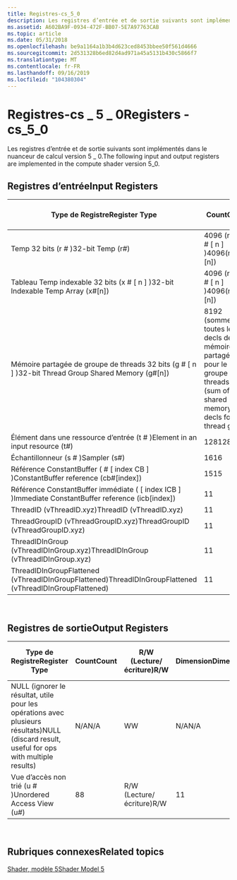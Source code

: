 ```yaml
---
title: Registres-cs_5_0
description: Les registres d’entrée et de sortie suivants sont implémentés dans le nuanceur de calcul version 5 \_ 0.
ms.assetid: A602BA9F-0934-472F-BB07-5E7A97763CAB
ms.topic: article
ms.date: 05/31/2018
ms.openlocfilehash: be9a1164a1b3b4d623ced8453bbee50f561d4666
ms.sourcegitcommit: 2d531328b6ed82d4ad971a45a5131b430c5866f7
ms.translationtype: MT
ms.contentlocale: fr-FR
ms.lasthandoff: 09/16/2019
ms.locfileid: "104380304"
---
```

# <a name="registers---cs_5_0"></a><span data-ttu-id="2cf87-103">Registres-cs \_ 5 \_ 0</span><span class="sxs-lookup"><span data-stu-id="2cf87-103">Registers - cs\_5\_0</span></span>

<span data-ttu-id="2cf87-104">Les registres d’entrée et de sortie suivants sont implémentés dans le nuanceur de calcul version 5 \_ 0.</span><span class="sxs-lookup"><span data-stu-id="2cf87-104">The following input and output registers are implemented in the compute shader version 5\_0.</span></span>

## <a name="input-registers"></a><span data-ttu-id="2cf87-105">Registres d’entrée</span><span class="sxs-lookup"><span data-stu-id="2cf87-105">Input Registers</span></span>



| <span data-ttu-id="2cf87-106">Type de Registre</span><span class="sxs-lookup"><span data-stu-id="2cf87-106">Register Type</span></span>                                        | <span data-ttu-id="2cf87-107">Count</span><span class="sxs-lookup"><span data-stu-id="2cf87-107">Count</span></span>                                                  | <span data-ttu-id="2cf87-108">R/W (Lecture/écriture)</span><span class="sxs-lookup"><span data-stu-id="2cf87-108">R/W</span></span> | <span data-ttu-id="2cf87-109">Dimension</span><span class="sxs-lookup"><span data-stu-id="2cf87-109">Dimension</span></span>                        | <span data-ttu-id="2cf87-110">Indexable par r\#</span><span class="sxs-lookup"><span data-stu-id="2cf87-110">Indexable by r\#</span></span> | <span data-ttu-id="2cf87-111">Valeurs par défaut</span><span class="sxs-lookup"><span data-stu-id="2cf87-111">Defaults</span></span> | <span data-ttu-id="2cf87-112">DCL obligatoire</span><span class="sxs-lookup"><span data-stu-id="2cf87-112">Requires DCL</span></span> |
|------------------------------------------------------|--------------------------------------------------------|-----|----------------------------------|------------------|----------|--------------|
| <span data-ttu-id="2cf87-113">Temp 32 bits (r \# )</span><span class="sxs-lookup"><span data-stu-id="2cf87-113">32-bit Temp (r\#)</span></span>                                    | <span data-ttu-id="2cf87-114">4096 (r \# + x \# \[ n \] )</span><span class="sxs-lookup"><span data-stu-id="2cf87-114">4096(r\#+x\#\[n\])</span></span>                                     | <span data-ttu-id="2cf87-115">R/W (Lecture/écriture)</span><span class="sxs-lookup"><span data-stu-id="2cf87-115">R/W</span></span> | <span data-ttu-id="2cf87-116">4</span><span class="sxs-lookup"><span data-stu-id="2cf87-116">4</span></span>                                | <span data-ttu-id="2cf87-117">Non</span><span class="sxs-lookup"><span data-stu-id="2cf87-117">No</span></span>               | <span data-ttu-id="2cf87-118">None</span><span class="sxs-lookup"><span data-stu-id="2cf87-118">None</span></span>     | <span data-ttu-id="2cf87-119">Oui</span><span class="sxs-lookup"><span data-stu-id="2cf87-119">Yes</span></span>          |
| <span data-ttu-id="2cf87-120">Tableau Temp indexable 32 bits (x \# \[ n \] )</span><span class="sxs-lookup"><span data-stu-id="2cf87-120">32-bit Indexable Temp Array (x\#\[n\])</span></span>               | <span data-ttu-id="2cf87-121">4096 (r \# + x \# \[ n \] )</span><span class="sxs-lookup"><span data-stu-id="2cf87-121">4096(r\#+x\#\[n\])</span></span>                                     | <span data-ttu-id="2cf87-122">R/W (Lecture/écriture)</span><span class="sxs-lookup"><span data-stu-id="2cf87-122">R/W</span></span> | <span data-ttu-id="2cf87-123">4</span><span class="sxs-lookup"><span data-stu-id="2cf87-123">4</span></span>                                | <span data-ttu-id="2cf87-124">Oui</span><span class="sxs-lookup"><span data-stu-id="2cf87-124">Yes</span></span>              | <span data-ttu-id="2cf87-125">None</span><span class="sxs-lookup"><span data-stu-id="2cf87-125">None</span></span>     | <span data-ttu-id="2cf87-126">Oui</span><span class="sxs-lookup"><span data-stu-id="2cf87-126">Yes</span></span>          |
| <span data-ttu-id="2cf87-127">Mémoire partagée de groupe de threads 32 bits (g \# \[ n \] )</span><span class="sxs-lookup"><span data-stu-id="2cf87-127">32-bit Thread Group Shared Memory (g\#\[n\])</span></span>         | <span data-ttu-id="2cf87-128">8192 (somme de toutes les decls de mémoire partagée pour le groupe de threads)</span><span class="sxs-lookup"><span data-stu-id="2cf87-128">8192 (sum of all shared memory decls for thread group)</span></span> | <span data-ttu-id="2cf87-129">R/W (Lecture/écriture)</span><span class="sxs-lookup"><span data-stu-id="2cf87-129">R/W</span></span> | <span data-ttu-id="2cf87-130">1 (peut être déclarée de différentes façons)</span><span class="sxs-lookup"><span data-stu-id="2cf87-130">1 (can be declared various ways)</span></span> | <span data-ttu-id="2cf87-131">Oui</span><span class="sxs-lookup"><span data-stu-id="2cf87-131">Yes</span></span>              | <span data-ttu-id="2cf87-132">None</span><span class="sxs-lookup"><span data-stu-id="2cf87-132">None</span></span>     | <span data-ttu-id="2cf87-133">Oui</span><span class="sxs-lookup"><span data-stu-id="2cf87-133">Yes</span></span>          |
| <span data-ttu-id="2cf87-134">Élément dans une ressource d’entrée (t \# )</span><span class="sxs-lookup"><span data-stu-id="2cf87-134">Element in an input resource (t\#)</span></span>                   | <span data-ttu-id="2cf87-135">128</span><span class="sxs-lookup"><span data-stu-id="2cf87-135">128</span></span>                                                    | <span data-ttu-id="2cf87-136">R</span><span class="sxs-lookup"><span data-stu-id="2cf87-136">R</span></span>   | <span data-ttu-id="2cf87-137">1</span><span class="sxs-lookup"><span data-stu-id="2cf87-137">1</span></span>                                | <span data-ttu-id="2cf87-138">Non</span><span class="sxs-lookup"><span data-stu-id="2cf87-138">No</span></span>               | <span data-ttu-id="2cf87-139">None</span><span class="sxs-lookup"><span data-stu-id="2cf87-139">None</span></span>     | <span data-ttu-id="2cf87-140">Oui</span><span class="sxs-lookup"><span data-stu-id="2cf87-140">Yes</span></span>          |
| <span data-ttu-id="2cf87-141">Échantillonneur (s \# )</span><span class="sxs-lookup"><span data-stu-id="2cf87-141">Sampler (s\#)</span></span>                                        | <span data-ttu-id="2cf87-142">16</span><span class="sxs-lookup"><span data-stu-id="2cf87-142">16</span></span>                                                     | <span data-ttu-id="2cf87-143">R</span><span class="sxs-lookup"><span data-stu-id="2cf87-143">R</span></span>   | <span data-ttu-id="2cf87-144">1</span><span class="sxs-lookup"><span data-stu-id="2cf87-144">1</span></span>                                | <span data-ttu-id="2cf87-145">Non</span><span class="sxs-lookup"><span data-stu-id="2cf87-145">No</span></span>               | <span data-ttu-id="2cf87-146">None</span><span class="sxs-lookup"><span data-stu-id="2cf87-146">None</span></span>     | <span data-ttu-id="2cf87-147">Oui</span><span class="sxs-lookup"><span data-stu-id="2cf87-147">Yes</span></span>          |
| <span data-ttu-id="2cf87-148">Référence ConstantBuffer ( \# \[ index CB \] )</span><span class="sxs-lookup"><span data-stu-id="2cf87-148">ConstantBuffer reference (cb\#\[index\])</span></span>             | <span data-ttu-id="2cf87-149">15</span><span class="sxs-lookup"><span data-stu-id="2cf87-149">15</span></span>                                                     | <span data-ttu-id="2cf87-150">R</span><span class="sxs-lookup"><span data-stu-id="2cf87-150">R</span></span>   | <span data-ttu-id="2cf87-151">4</span><span class="sxs-lookup"><span data-stu-id="2cf87-151">4</span></span>                                | <span data-ttu-id="2cf87-152">Oui (contenu)</span><span class="sxs-lookup"><span data-stu-id="2cf87-152">Yes (contents)</span></span>   | <span data-ttu-id="2cf87-153">Aucun</span><span class="sxs-lookup"><span data-stu-id="2cf87-153">None</span></span>     | <span data-ttu-id="2cf87-154">Oui</span><span class="sxs-lookup"><span data-stu-id="2cf87-154">Yes</span></span>          |
| <span data-ttu-id="2cf87-155">Référence ConstantBuffer immédiate ( \[ index ICB \] )</span><span class="sxs-lookup"><span data-stu-id="2cf87-155">Immediate ConstantBuffer reference (icb\[index\])</span></span>    | <span data-ttu-id="2cf87-156">1</span><span class="sxs-lookup"><span data-stu-id="2cf87-156">1</span></span>                                                      | <span data-ttu-id="2cf87-157">R</span><span class="sxs-lookup"><span data-stu-id="2cf87-157">R</span></span>   | <span data-ttu-id="2cf87-158">4</span><span class="sxs-lookup"><span data-stu-id="2cf87-158">4</span></span>                                | <span data-ttu-id="2cf87-159">Oui (contenu)</span><span class="sxs-lookup"><span data-stu-id="2cf87-159">Yes(contents)</span></span>    | <span data-ttu-id="2cf87-160">Aucun</span><span class="sxs-lookup"><span data-stu-id="2cf87-160">None</span></span>     | <span data-ttu-id="2cf87-161">Oui</span><span class="sxs-lookup"><span data-stu-id="2cf87-161">Yes</span></span>          |
| <span data-ttu-id="2cf87-162">ThreadID (vThreadID.xyz)</span><span class="sxs-lookup"><span data-stu-id="2cf87-162">ThreadID (vThreadID.xyz)</span></span>                             | <span data-ttu-id="2cf87-163">1</span><span class="sxs-lookup"><span data-stu-id="2cf87-163">1</span></span>                                                      | <span data-ttu-id="2cf87-164">R</span><span class="sxs-lookup"><span data-stu-id="2cf87-164">R</span></span>   | <span data-ttu-id="2cf87-165">3</span><span class="sxs-lookup"><span data-stu-id="2cf87-165">3</span></span>                                | <span data-ttu-id="2cf87-166">Non</span><span class="sxs-lookup"><span data-stu-id="2cf87-166">No</span></span>               | <span data-ttu-id="2cf87-167">N/A</span><span class="sxs-lookup"><span data-stu-id="2cf87-167">N/A</span></span>      | <span data-ttu-id="2cf87-168">Oui</span><span class="sxs-lookup"><span data-stu-id="2cf87-168">Yes</span></span>          |
| <span data-ttu-id="2cf87-169">ThreadGroupID (vThreadGroupID.xyz)</span><span class="sxs-lookup"><span data-stu-id="2cf87-169">ThreadGroupID (vThreadGroupID.xyz)</span></span>                   | <span data-ttu-id="2cf87-170">1</span><span class="sxs-lookup"><span data-stu-id="2cf87-170">1</span></span>                                                      | <span data-ttu-id="2cf87-171">R</span><span class="sxs-lookup"><span data-stu-id="2cf87-171">R</span></span>   | <span data-ttu-id="2cf87-172">3</span><span class="sxs-lookup"><span data-stu-id="2cf87-172">3</span></span>                                | <span data-ttu-id="2cf87-173">Non</span><span class="sxs-lookup"><span data-stu-id="2cf87-173">No</span></span>               | <span data-ttu-id="2cf87-174">N/A</span><span class="sxs-lookup"><span data-stu-id="2cf87-174">N/A</span></span>      | <span data-ttu-id="2cf87-175">Oui</span><span class="sxs-lookup"><span data-stu-id="2cf87-175">Yes</span></span>          |
| <span data-ttu-id="2cf87-176">ThreadIDInGroup (vThreadIDInGroup.xyz)</span><span class="sxs-lookup"><span data-stu-id="2cf87-176">ThreadIDInGroup (vThreadIDInGroup.xyz)</span></span>               | <span data-ttu-id="2cf87-177">1</span><span class="sxs-lookup"><span data-stu-id="2cf87-177">1</span></span>                                                      | <span data-ttu-id="2cf87-178">R</span><span class="sxs-lookup"><span data-stu-id="2cf87-178">R</span></span>   | <span data-ttu-id="2cf87-179">3</span><span class="sxs-lookup"><span data-stu-id="2cf87-179">3</span></span>                                | <span data-ttu-id="2cf87-180">Non</span><span class="sxs-lookup"><span data-stu-id="2cf87-180">No</span></span>               | <span data-ttu-id="2cf87-181">N/A</span><span class="sxs-lookup"><span data-stu-id="2cf87-181">N/A</span></span>      | <span data-ttu-id="2cf87-182">Oui</span><span class="sxs-lookup"><span data-stu-id="2cf87-182">Yes</span></span>          |
| <span data-ttu-id="2cf87-183">ThreadIDInGroupFlattened (vThreadIDInGroupFlattened)</span><span class="sxs-lookup"><span data-stu-id="2cf87-183">ThreadIDInGroupFlattened (vThreadIDInGroupFlattened)</span></span> | <span data-ttu-id="2cf87-184">1</span><span class="sxs-lookup"><span data-stu-id="2cf87-184">1</span></span>                                                      | <span data-ttu-id="2cf87-185">R</span><span class="sxs-lookup"><span data-stu-id="2cf87-185">R</span></span>   | <span data-ttu-id="2cf87-186">1</span><span class="sxs-lookup"><span data-stu-id="2cf87-186">1</span></span>                                | <span data-ttu-id="2cf87-187">Non</span><span class="sxs-lookup"><span data-stu-id="2cf87-187">No</span></span>               | <span data-ttu-id="2cf87-188">N/A</span><span class="sxs-lookup"><span data-stu-id="2cf87-188">N/A</span></span>      | <span data-ttu-id="2cf87-189">Oui</span><span class="sxs-lookup"><span data-stu-id="2cf87-189">Yes</span></span>          |



 

## <a name="output-registers"></a><span data-ttu-id="2cf87-190">Registres de sortie</span><span class="sxs-lookup"><span data-stu-id="2cf87-190">Output Registers</span></span>



| <span data-ttu-id="2cf87-191">Type de Registre</span><span class="sxs-lookup"><span data-stu-id="2cf87-191">Register Type</span></span>                                               | <span data-ttu-id="2cf87-192">Count</span><span class="sxs-lookup"><span data-stu-id="2cf87-192">Count</span></span> | <span data-ttu-id="2cf87-193">R/W (Lecture/écriture)</span><span class="sxs-lookup"><span data-stu-id="2cf87-193">R/W</span></span> | <span data-ttu-id="2cf87-194">Dimension</span><span class="sxs-lookup"><span data-stu-id="2cf87-194">Dimension</span></span> | <span data-ttu-id="2cf87-195">Indexable par r\#</span><span class="sxs-lookup"><span data-stu-id="2cf87-195">Indexable by r\#</span></span> | <span data-ttu-id="2cf87-196">Valeurs par défaut</span><span class="sxs-lookup"><span data-stu-id="2cf87-196">Defaults</span></span> | <span data-ttu-id="2cf87-197">DCL obligatoire</span><span class="sxs-lookup"><span data-stu-id="2cf87-197">Requires DCL</span></span> |
|-------------------------------------------------------------|-------|-----|-----------|------------------|----------|--------------|
| <span data-ttu-id="2cf87-198">NULL (ignorer le résultat, utile pour les opérations avec plusieurs résultats)</span><span class="sxs-lookup"><span data-stu-id="2cf87-198">NULL (discard result, useful for ops with multiple results)</span></span> | <span data-ttu-id="2cf87-199">N/A</span><span class="sxs-lookup"><span data-stu-id="2cf87-199">N/A</span></span>   | <span data-ttu-id="2cf87-200">W</span><span class="sxs-lookup"><span data-stu-id="2cf87-200">W</span></span>   | <span data-ttu-id="2cf87-201">N/A</span><span class="sxs-lookup"><span data-stu-id="2cf87-201">N/A</span></span>       | <span data-ttu-id="2cf87-202">N/A</span><span class="sxs-lookup"><span data-stu-id="2cf87-202">N/A</span></span>              | <span data-ttu-id="2cf87-203">N/A</span><span class="sxs-lookup"><span data-stu-id="2cf87-203">N/A</span></span>      | <span data-ttu-id="2cf87-204">Non</span><span class="sxs-lookup"><span data-stu-id="2cf87-204">No</span></span>           |
| <span data-ttu-id="2cf87-205">Vue d’accès non trié (u \# )</span><span class="sxs-lookup"><span data-stu-id="2cf87-205">Unordered Access View (u\#)</span></span>                                 | <span data-ttu-id="2cf87-206">8</span><span class="sxs-lookup"><span data-stu-id="2cf87-206">8</span></span>     | <span data-ttu-id="2cf87-207">R/W (Lecture/écriture)</span><span class="sxs-lookup"><span data-stu-id="2cf87-207">R/W</span></span> | <span data-ttu-id="2cf87-208">1</span><span class="sxs-lookup"><span data-stu-id="2cf87-208">1</span></span>         | <span data-ttu-id="2cf87-209">Non</span><span class="sxs-lookup"><span data-stu-id="2cf87-209">No</span></span>               | <span data-ttu-id="2cf87-210">Non</span><span class="sxs-lookup"><span data-stu-id="2cf87-210">No</span></span>       | <span data-ttu-id="2cf87-211">Oui</span><span class="sxs-lookup"><span data-stu-id="2cf87-211">Yes</span></span>          |



 

## <a name="related-topics"></a><span data-ttu-id="2cf87-212">Rubriques connexes</span><span class="sxs-lookup"><span data-stu-id="2cf87-212">Related topics</span></span>

<dl> <dt>

[<span data-ttu-id="2cf87-213">Shader, modèle 5</span><span class="sxs-lookup"><span data-stu-id="2cf87-213">Shader Model 5</span></span>](d3d11-graphics-reference-sm5.md)
</dt> </dl>

 

 




